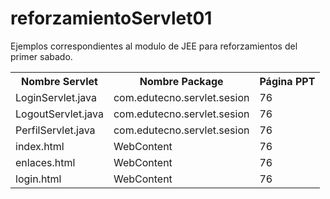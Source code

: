 # reforzamientoServlet01
Ejemplos correspondientes al modulo de JEE para reforzamientos del primer sabado.

<table>
  <tr>
    <th>Nombre Servlet</th>
    <th>Nombre Package</th>
    <th>Página PPT</th>
  </tr>
  <tr>
    <td>LoginServlet.java</td>
    <td>com.edutecno.servlet.sesion</td>
    <td>76</td>
  </tr>
  <tr>
    <td>LogoutServlet.java</td>
    <td>com.edutecno.servlet.sesion</td>
    <td>76</td>
  </tr>
  <tr>
    <td>PerfilServlet.java</td>
    <td>com.edutecno.servlet.sesion</td>
    <td>76</td>
  </tr>
  <tr>
    <td>index.html</td>
    <td>WebContent</td>
    <td>76</td>
  </tr>
  <tr>
    <td>enlaces.html</td>
    <td>WebContent</td>
    <td>76</td>
  </tr>
  <tr>
    <td>login.html</td>
    <td>WebContent</td>
    <td>76</td>
  </tr>
  
</table>

